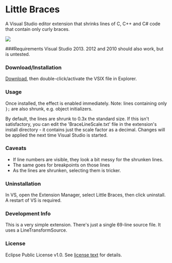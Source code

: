 # Little Braces
A Visual Studio editor extension that shrinks lines of C, C++ and C# code that contain only curly braces.

![](http://lukesdm.github.com/little-braces/media/screenshot1.png)

###Requirements
Visual Studio 2013. 2012 and 2010 should also work, but is untested.

### Download/Installation
[Download](http://github.com/lukesdm/little-braces/raw/master/Output/LittleBraces.vsix), then double-click/activate the VSIX file in Explorer.

### Usage
Once installed, the effect is enabled immediately. Note: lines containing only ```};``` are also shrunk, e.g. object initializers.

By default, the lines are shrunk to 0.3x the standard size. If this isn't satisfactory, you can edit the 'BraceLineScale.txt' file in the extension's install directory - it contains just the scale factor as a decimal. Changes will be applied the next time Visual Studio is started.

### Caveats
* If line numbers are visible, they look a bit messy for the shrunken lines.
* The same goes for breakpoints on those lines
* As the lines are shrunken, selecting them is tricker.

### Uninstallation
In VS, open the Extension Manager, select Little Braces, then click uninstall. A restart of VS is required.

### Development Info
This is a very simple extension. There's just a single 69-line source file. It uses a LineTransformSource.

### License
Eclipse Public License v1.0. See [license text](http://github.com/lukesdm/little-braces/raw/master/License.txt) for details.
